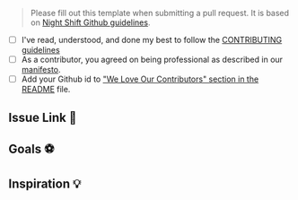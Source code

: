 <!-- 
	❤️ We would like to thank you for contributing to our project. Our team is 
	more than a team, it's a family. We aim to promote better software, better 
	collaboration and more happy customers.

	Help us to do it by joining our family. Join us on Gitter (https://gitter.im/NShift/Lobby) 
	and let's discuss about it.
-->
> Please fill out this template when submitting a pull request. It is based on [Night Shift Github guidelines](https://github.com/nshift/github-guidelines).

* [ ] I've read, understood, and done my best to follow the [CONTRIBUTING guidelines](/CONTRIBUTING.md)
* [ ] As a contributor, you agreed on being professional as described in our [manifesto](/MANIFESTO.md).
* [ ] Add your Github id to ["We Love Our Contributors" section in the README](/README.md#we-love-our-contributors) file.

## Issue Link :link:
<!-- ⚠️ If the related issue doesn't exist, remove this section. -->
<!-- 
	Include the issue title and number.

	Example: #42 - CONTRIBUTING markdown file is missing.

	If the pull request intend to close the issue, use `Closes` keyword before 
	the issue number.
	
	Example: Closes #42 - CONTRIBUTING markdown file is missing.
-->

## Goals :soccer:
<!-- List the high-level objectives of this pull request. -->
<!-- Include any relevant context. -->

## Inspiration :bulb:
<!-- ⚠️ If you did not get inspired by others, remove this section. -->
<!-- List all the resources you used. Give credits to authors. -->